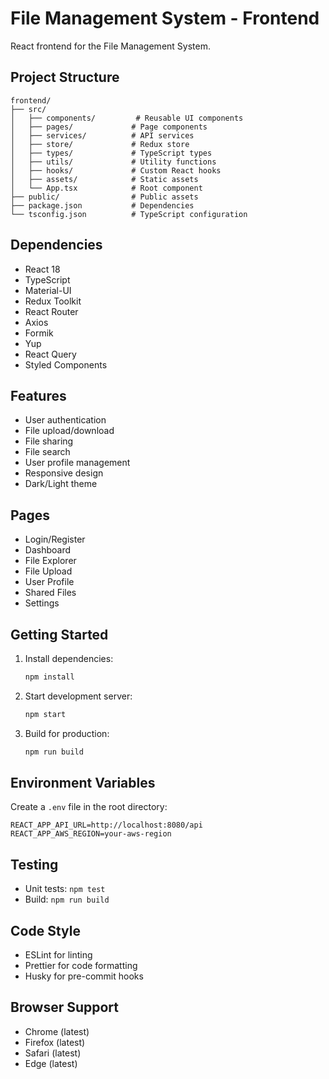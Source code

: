 # File Management System - Frontend

React frontend for the File Management System.

## Project Structure

```
frontend/
├── src/
│   ├── components/         # Reusable UI components
│   ├── pages/             # Page components
│   ├── services/          # API services
│   ├── store/             # Redux store
│   ├── types/             # TypeScript types
│   ├── utils/             # Utility functions
│   ├── hooks/             # Custom React hooks
│   ├── assets/            # Static assets
│   └── App.tsx            # Root component
├── public/                # Public assets
├── package.json           # Dependencies
└── tsconfig.json          # TypeScript configuration
```

## Dependencies

- React 18
- TypeScript
- Material-UI
- Redux Toolkit
- React Router
- Axios
- Formik
- Yup
- React Query
- Styled Components

## Features

- User authentication
- File upload/download
- File sharing
- File search
- User profile management
- Responsive design
- Dark/Light theme

## Pages

- Login/Register
- Dashboard
- File Explorer
- File Upload
- User Profile
- Shared Files
- Settings

## Getting Started

1. Install dependencies:
   ```bash
   npm install
   ```

2. Start development server:
   ```bash
   npm start
   ```

3. Build for production:
   ```bash
   npm run build
   ```

## Environment Variables

Create a `.env` file in the root directory:

```
REACT_APP_API_URL=http://localhost:8080/api
REACT_APP_AWS_REGION=your-aws-region
```

## Testing

- Unit tests: `npm test`
- Build: `npm run build`

## Code Style

- ESLint for linting
- Prettier for code formatting
- Husky for pre-commit hooks

## Browser Support

- Chrome (latest)
- Firefox (latest)
- Safari (latest)
- Edge (latest) 